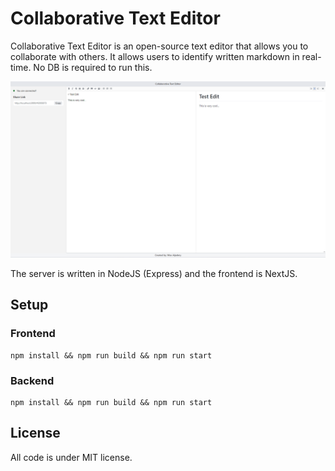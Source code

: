 # Collaborative Text Editor

Collaborative Text Editor is an open-source text editor that allows you to collaborate with others. It allows users to identify written markdown in real-time. No DB is required to run this. 

![Homepage image](./public/view.png "Homepage")

The server is written in NodeJS (Express) and the frontend is NextJS.


## Setup 

### Frontend
```
npm install && npm run build && npm run start
```

### Backend
```
npm install && npm run build && npm run start
```

## License

All code is under MIT license. 